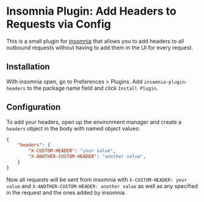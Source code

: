 # Insomnia Plugin: Add Headers to Requests via Config

This is a small plugin for [insomnia](https://github.com/getinsomnia/insomnia) that allows you to add headers to all outbound requests without having to add them in the UI for every request.

## Installation

With insomnia open, go to Preferences > Plugins. Add `insomnia-plugin-headers` to the package name field and click `Install Plugin`.

## Configuration

To add your headers, open up the environment manager and create a `headers` object in the body with named object values:

```json
{
    "headers": {
        "X-CUSTOM-HEADER": "your value",
        "X-ANOTHER-CUSTOM-HEADER": "another value",
    }
}
```

Now all requests will be sent from insomnia with `X-CUSTOM-HEADER: your value` and `X-ANOTHER-CUSTOM-HEADER: another value` as well as any specified in the request and the ones added by insomnia.
